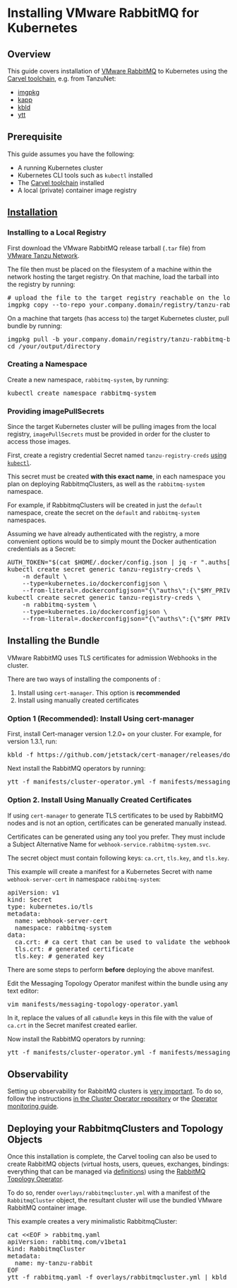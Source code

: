 <!--
Copyright (c) 2005-2023 Broadcom. All Rights Reserved. The term “Broadcom” refers to Broadcom Inc. and/or its subsidiaries.

All rights reserved. This program and the accompanying materials
are made available under the terms of the under the Apache License,
Version 2.0 (the "License”); you may not use this file except in compliance
with the License. You may obtain a copy of the License at

https://www.apache.org/licenses/LICENSE-2.0

Unless required by applicable law or agreed to in writing, software
distributed under the License is distributed on an "AS IS" BASIS,
WITHOUT WARRANTIES OR CONDITIONS OF ANY KIND, either express or implied.
See the License for the specific language governing permissions and
limitations under the License.
-->

# Installing VMware RabbitMQ for Kubernetes

## Overview

This guide covers installation of [VMware RabbitMQ](https://tanzu.vmware.com/rabbitmq) to Kubernetes
using the [Carvel toolchain](https://carvel.dev/#install), e.g. from TanzuNet:

* [imgpkg](https://network.pivotal.io/products/imgpkg/)
* [kapp](https://network.pivotal.io/products/kapp/)
* [kbld](https://network.pivotal.io/products/kbld/)
* [ytt](https://network.pivotal.io/products/ytt/)

## Prerequisite

This guide assumes you have the following:

* A running Kubernetes cluster
* Kubernetes CLI tools such as `kubectl` installed
* The [Carvel toolchain](https://carvel.dev/#install) installed
* A local (private) container image registry

## <a id='installation' class='anchor' href='#installation'>Installation</a>

### Installing to a Local Registry

First download the VMware RabbitMQ release tarball (`.tar` file) from [VMware Tanzu Network](https://network.pivotal.io/products/p-rabbitmq-for-kubernetes/).

The file then must be placed on the filesystem of a machine within the network hosting the target registry.
On that machine, load the tarball into the registry by running:

<pre class="lang-bash">
# upload the file to the target registry reachable on the local network
imgpkg copy --to-repo your.company.domain/registry/tanzu-rabbitmq-bundle --tar tanzu-rabbitmq-1.1.0.tar
</pre>

On a machine that targets (has access to) the target Kubernetes cluster,
pull bundle by running:

<pre class="lang-bash">
imgpkg pull -b your.company.domain/registry/tanzu-rabbitmq-bundle:1.1.0 -o /your/output/directory
cd /your/output/directory
</pre>

### Creating a Namespace

Create a new namespace, `rabbitmq-system`, by running:

<pre class="lang-bash">
kubectl create namespace rabbitmq-system
</pre>

### Providing imagePullSecrets

Since the target Kubernetes cluster will be pulling images from the local registry,
`imagePullSecrets` must be provided in order for the cluster to access those images.

First, create a registry credential Secret named `tanzu-registry-creds` [using `kubectl`](https://kubernetes.io/docs/tasks/configure-pod-container/pull-image-private-registry/#create-a-secret-by-providing-credentials-on-the-command-line).

This secret must be created **with this exact name**, in each namespace you plan on deploying RabbitmqClusters,
as well as the `rabbitmq-system` namespace.

For example, if RabbitmqClusters will be created in just the `default` namespace, create
the secret on the `default` and `rabbitmq-system` namespaces.

Assuming we have already authenticated with the registry, a more convenient options would be to simply mount
the Docker authentication credentials as a Secret:

<pre class="lang-bash">
AUTH_TOKEN="$(cat $HOME/.docker/config.json | jq -r ".auths[\"$MY_PRIVATE_REGISTRY\"].auth")"
kubectl create secret generic tanzu-registry-creds \
    -n default \
    --type=kubernetes.io/dockerconfigjson \
    --from-literal=.dockerconfigjson="{\"auths\":{\"$MY_PRIVATE_REGISTRY\":{\"auth\":\"$AUTH_TOKEN\"}}}"
kubectl create secret generic tanzu-registry-creds \
    -n rabbitmq-system \
    --type=kubernetes.io/dockerconfigjson \
    --from-literal=.dockerconfigjson="{\"auths\":{\"$MY_PRIVATE_REGISTRY\":{\"auth\":\"$AUTH_TOKEN\"}}}"
</pre>

## Installing the Bundle

VMware RabbitMQ uses TLS certificates for admission Webhooks in the cluster.

There are two ways of installing the components of :

1. Install using `cert-manager`. This option is **recommended**
2. Install using manually created certificates

### Option 1 (Recommended): Install Using cert-manager

First, install Cert-manager version 1.2.0+ on your cluster. For example, for version 1.3.1, run:

<pre class="lang-bash">
kbld -f https://github.com/jetstack/cert-manager/releases/download/v1.3.1/cert-manager.yaml | kapp deploy -y -a cert-manager -f-
</pre>

Next install the RabbitMQ operators by running:

<pre class="lang-bash">
ytt -f manifests/cluster-operator.yml -f manifests/messaging-topology-operator-with-certmanager.yaml -f overlays/operator-deployments.yml | kbld -f .imgpkg/images.yml -f config/ -f- | kapp -y deploy -a rabbitmq-operator -f -
</pre>

### Option 2. Install Using Manually Created Certificates

If using `cert-manager` to generate TLS certificates to be used by RabbitMQ nodes and  is not an option,
certificates can be generated manually instead.

Certificates can be generated using any tool you prefer. They must include
a Subject Alternative Name for `webhook-service.rabbitmq-system.svc`.

The secret object must contain following keys: `ca.crt`, `tls.key`, and `tls.key`.

This example will create a manifest for a Kubernetes Secret with name `webhook-server-cert` in namespace `rabbitmq-system`:

<pre class="lang-yaml">
apiVersion: v1
kind: Secret
type: kubernetes.io/tls
metadata:
  name: webhook-server-cert
  namespace: rabbitmq-system
data:
  ca.crt: # ca cert that can be used to validate the webhook's server certificate
  tls.crt: # generated certificate
  tls.key: # generated key
</pre>

There are some steps to perform **before** deploying the above manifest.

Edit the Messaging Topology Operator manifest within the bundle
using any text editor:

<pre class="lang-bash">
vim manifests/messaging-topology-operator.yaml
</pre>

In it, replace the values of all `caBundle` keys in this file with the value of `ca.crt` in the Secret manifest created earlier.

Now install the RabbitMQ operators by running:

<pre class="lang-bash">
ytt -f manifests/cluster-operator.yml -f manifests/messaging-topology-operator.yaml -f overlays/operator-deployments.yml | kbld -f .imgpkg/images.yml -f config/ -f $SECRET_PATH -f- | kapp -y deploy -a rabbitmq-operator -f -
</pre>

## Observability

Setting up observability for RabbitMQ clusters is [very important](../../monitoring.html#approaches-to-monitoring).
To do so, follow the instructions [in the Cluster Operator repository](https://github.com/rabbitmq/cluster-operator/tree/v1.7.0/observability)
or the [Operator monitoring guide](../operator/operator-monitoring.html).

## Deploying your RabbitmqClusters and Topology Objects

Once this installation is complete, the Carvel tooling can also be used to create RabbitMQ objects (virtual hosts, users, queues, exchanges, bindings:
everything that can be managed via [definitions](../../definitions.html))
using the [RabbitMQ Topology Operator](../operator/using-topology-operator.html).

To do so, render `overlays/rabbitmqcluster.yml` with a manifest of the `RabbitmqCluster` object,
the resultant cluster will use the bundled VMware RabbitMQ container image.

This example creates a very minimalistic RabbitmqCluster:

<pre class="lang-bash">
cat &lt;&lt;EOF &gt; rabbitmq.yaml
apiVersion: rabbitmq.com/v1beta1
kind: RabbitmqCluster
metadata:
  name: my-tanzu-rabbit
EOF
ytt -f rabbitmq.yaml -f overlays/rabbitmqcluster.yml | kbld -f- | kapp deploy -f- -a my-tanzu-rabbit -y
</pre>
